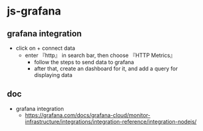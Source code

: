 # js-grafana

## grafana integration

- click on + connect data
  - enter 『http』 in search bar, then choose 『HTTP Metrics』
    -  follow the steps to send data to grafana
      - after that, create an dashboard for it, and add a query for displaying data

## doc

- grafana integration
  - https://grafana.com/docs/grafana-cloud/monitor-infrastructure/integrations/integration-reference/integration-nodejs/